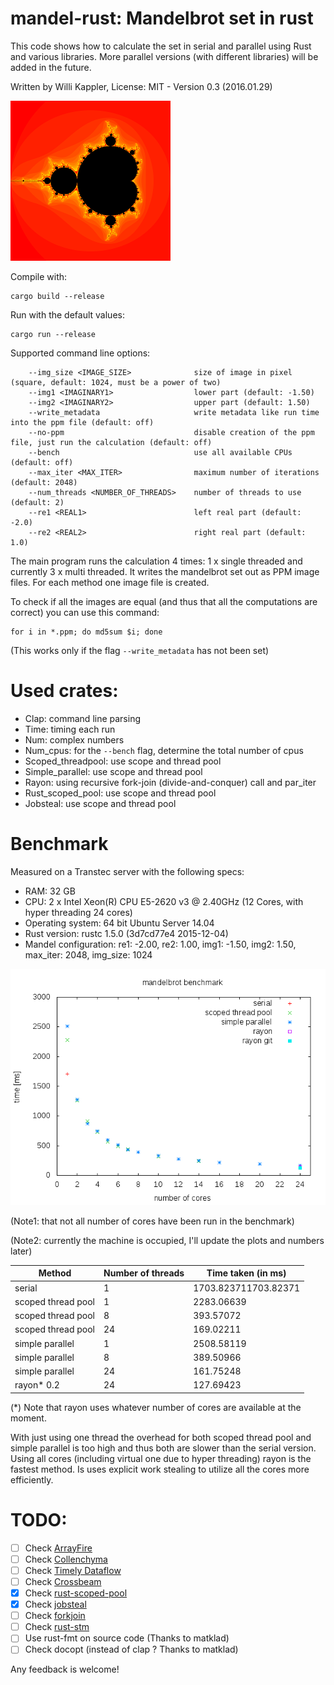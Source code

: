 # mandel-rust: Mandelbrot set in rust

This code shows how to calculate the set in serial and parallel using Rust and various libraries.
More parallel versions (with different libraries) will be added in the future.

Written by Willi Kappler, License: MIT - Version 0.3 (2016.01.29)

![mandelbrot set](mandel.png)


Compile with:

    cargo build --release

Run with the default values:

    cargo run --release

Supported command line options:

        --img_size <IMAGE_SIZE>              size of image in pixel (square, default: 1024, must be a power of two)
        --img1 <IMAGINARY1>                  lower part (default: -1.50)
        --img2 <IMAGINARY2>                  upper part (default: 1.50)
        --write_metadata                     write metadata like run time into the ppm file (default: off)
        --no-ppm                             disable creation of the ppm file, just run the calculation (default: off)
        --bench                              use all available CPUs (default: off)
        --max_iter <MAX_ITER>                maximum number of iterations (default: 2048)
        --num_threads <NUMBER_OF_THREADS>    number of threads to use (default: 2)
        --re1 <REAL1>                        left real part (default: -2.0)
        --re2 <REAL2>                        right real part (default: 1.0)

The main program runs the calculation 4 times: 1 x single threaded and currently 3 x multi threaded.
It writes the mandelbrot set out as PPM image files. For each method one image file is created.

To check if all the images are equal (and thus that all the computations are correct) you can use this command:

    for i in *.ppm; do md5sum $i; done

(This works only if the flag `--write_metadata` has not been set)

# Used crates:
- Clap: command line parsing
- Time: timing each run
- Num: complex numbers
- Num_cpus: for the `--bench` flag, determine the total number of cpus
- Scoped_threadpool: use scope and thread pool
- Simple_parallel: use scope and thread pool
- Rayon: using recursive fork-join (divide-and-conquer) call and par_iter
- Rust_scoped_pool: use scope and thread pool
- Jobsteal: use scope and thread pool

# Benchmark
Measured on a Transtec server with the following specs:
- RAM: 32 GB
- CPU: 2 x Intel Xeon(R) CPU E5-2620 v3 @ 2.40GHz (12 Cores, with hyper threading 24 cores)
- Operating system: 64 bit Ubuntu Server 14.04
- Rust version: rustc 1.5.0 (3d7cd77e4 2015-12-04)
- Mandel configuration: re1: -2.00, re2: 1.00, img1: -1.50, img2: 1.50, max_iter: 2048, img_size: 1024


![mandelbrot benchmark plot](plot/mandel_bench.png)


(Note1: that not all number of cores have been run in the benchmark)

(Note2: currently the machine is occupied, I'll update the plots and numbers later)

Method | Number of threads | Time taken (in ms)
-------|-------------------|------------------------
serial | 1 | 1703.823711703.82371
scoped thread pool | 1 | 2283.06639
scoped thread pool | 8 | 393.57072
scoped thread pool | 24 | 169.02211
simple parallel | 1 | 2508.58119
simple parallel | 8 | 389.50966
simple parallel | 24 | 161.75248
rayon* 0.2 | 24 | 127.69423

(*) Note that rayon uses whatever number of cores are available at the moment.

With just using one thread the overhead for both scoped thread pool and simple parallel is too high and thus both are slower than the serial version.
Using all cores (including virtual one due to hyper threading) rayon is the fastest method. Is uses explicit work stealing to utilize all the cores more efficiently.

# TODO:
- [ ] Check [ArrayFire](https://github.com/arrayfire/arrayfire-rust)
- [ ] Check [Collenchyma](https://github.com/autumnai/collenchyma)
- [ ] Check [Timely Dataflow](https://github.com/frankmcsherry/timely-dataflow)
- [ ] Check [Crossbeam](https://github.com/aturon/crossbeam)
- [x] Check [rust-scoped-pool](https://github.com/reem/rust-scoped-pool)
- [x] Check [jobsteal](https://github.com/rphmeier/jobsteal)
- [ ] Check [forkjoin](https://github.com/faern/forkjoin)
- [ ] Check [rust-stm](https://github.com/Marthog/rust-stm)
- [ ] Use rust-fmt on source code (Thanks to matklad)
- [ ] Check docopt (instead of clap ? Thanks to matklad)

Any feedback is welcome!

